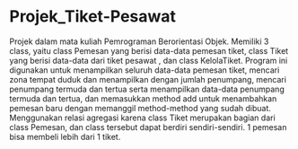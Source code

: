 # Projek_Tiket-Pesawat
Projek dalam mata kuliah Pemrograman Berorientasi Objek.
Memiliki 3 class, yaitu class Pemesan yang berisi data-data pemesan tiket, class Tiket yang berisi data-data dari tiket pesawat , dan class KelolaTiket. Program ini digunakan untuk menampilkan seluruh data-data pemesan tiket, mencari zona tempat duduk dan menampilkan dengan jumlah penumpang, mencari penumpang termuda dan tertua serta menampilkan data-data penumpang termuda dan tertua, dan memasukkan method add untuk menambahkan pemesan baru dengan memanggil method-method yang sudah dibuat. Menggunakan relasi agregasi karena class Tiket merupakan bagian dari class Pemesan, dan class tersebut dapat berdiri sendiri-sendiri. 1 pemesan bisa membeli lebih dari 1 tiket. 
